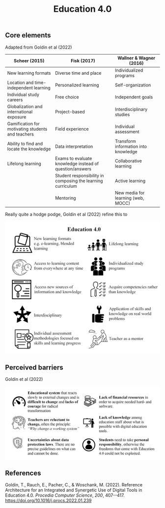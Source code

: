 ﻿---
title: Education 4.0
---

## Core elements

Adapted from Goldin et al (2022)

| Scheer (2015) | Fisk (2017) |  Wallner & Wagner (2016) |
| --- | --- | --- |
| New learning formats | Diverse time and place | Individualized programs |
| Location and time-independent learning | Personalized learning | Self-organization |
| Individual study careers | Free choice | Independent goals |
| Globalization and international exposure | Project-based |  Interdisciplinary studies |
| Gamification for motivating students and teachers | Field experience | Individual assessment |
| Ability to find and locate the knowledge | Data interpretation | Transform information into knowledge |
| Lifelong learning | Exams to evaluate knowledge instead of question/answers | Collaborative learning | 
| | Student responsibility in composing the learning curriculum | Active learning | 
| | Mentoring | New media for learning (web, MOCC)  |

Really quite a hodge podge, Goldin et al (2022) refine this to 

![](images/coreElementsEducation4.png)

## Perceived barriers 

Goldin et al (2022)

![](images/barriersEducation4.png)


## References

Goldin, T., Rauch, E., Pacher, C., & Woschank, M. (2022). Reference Architecture for an Integrated and Synergetic Use of Digital Tools in Education 4.0. *Procedia Computer Science*, *200*, 407--417. <https://doi.org/10.1016/j.procs.2022.01.239>